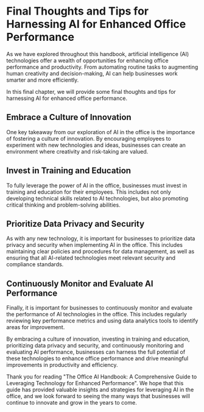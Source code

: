 Final Thoughts and Tips for Harnessing AI for Enhanced Office Performance
================================================================================================

As we have explored throughout this handbook, artificial intelligence (AI) technologies offer a wealth of opportunities for enhancing office performance and productivity. From automating routine tasks to augmenting human creativity and decision-making, AI can help businesses work smarter and more efficiently.

In this final chapter, we will provide some final thoughts and tips for harnessing AI for enhanced office performance.

Embrace a Culture of Innovation
-------------------------------

One key takeaway from our exploration of AI in the office is the importance of fostering a culture of innovation. By encouraging employees to experiment with new technologies and ideas, businesses can create an environment where creativity and risk-taking are valued.

Invest in Training and Education
--------------------------------

To fully leverage the power of AI in the office, businesses must invest in training and education for their employees. This includes not only developing technical skills related to AI technologies, but also promoting critical thinking and problem-solving abilities.

Prioritize Data Privacy and Security
------------------------------------

As with any new technology, it is important for businesses to prioritize data privacy and security when implementing AI in the office. This includes maintaining clear policies and procedures for data management, as well as ensuring that all AI-related technologies meet relevant security and compliance standards.

Continuously Monitor and Evaluate AI Performance
------------------------------------------------

Finally, it is important for businesses to continuously monitor and evaluate the performance of AI technologies in the office. This includes regularly reviewing key performance metrics and using data analytics tools to identify areas for improvement.

By embracing a culture of innovation, investing in training and education, prioritizing data privacy and security, and continuously monitoring and evaluating AI performance, businesses can harness the full potential of these technologies to enhance office performance and drive meaningful improvements in productivity and efficiency.

Thank you for reading "The Office AI Handbook: A Comprehensive Guide to Leveraging Technology for Enhanced Performance". We hope that this guide has provided valuable insights and strategies for leveraging AI in the office, and we look forward to seeing the many ways that businesses will continue to innovate and grow in the years to come.
